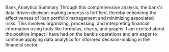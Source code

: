 Bank_Analytics
Summary
Through this comprehensive analysis, the bank's data-driven decision-making process is fortified, thereby enhancing the effectiveness of loan portfolio management and minimizing associated risks.
This involves organizing, processing, and interpreting financial information using tools like formulas, charts, and graphs.
I am excited about the positive impact I have had on the bank's operations and am eager to continue applying data analytics for informed decision-making in the financial sector.
